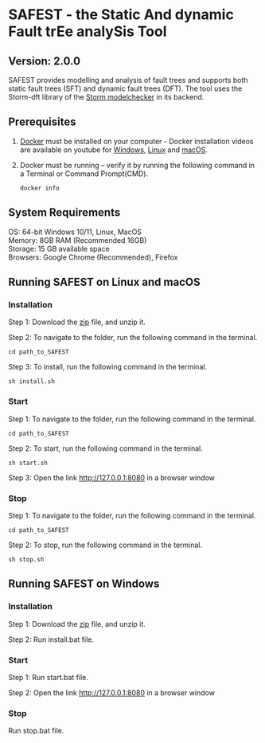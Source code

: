 # SAFEST - the Static And dynamic Fault trEe analySis Tool
## Version: 2.0.0

SAFEST provides modelling and analysis of fault trees and supports both static fault trees (SFT) and dynamic fault trees (DFT).
The tool uses the Storm-dft library of the [Storm modelchecker](https://www.stormchecker.org/) in its backend.

## Prerequisites
1. [Docker](https://www.docker.com/) must be installed on your computer - Docker installation videos are available on youtube for [Windows](https://www.youtube.com/watch?v=ZyBBv1JmnWQ), [Linux](https://www.youtube.com/watch?v=5_EA3rBCXmU) and [macOS](https://www.youtube.com/watch?v=-EXlfSsP49A).

2. Docker must be running – verify it by running the following command in a Terminal or Command Prompt(CMD).
    ```
    docker info 
    ```

## System Requirements
OS: 64-bit Windows 10/11, Linux, MacOS\
Memory: 8GB RAM (Recommended 16GB)\
Storage: 15 GB available space\
Browsers: Google Chrome (Recommended), Firefox

## Running SAFEST on Linux and macOS

### Installation

Step 1: Download the [zip](https://github.com/DGBTechnologies/SAFEST/archive/refs/heads/2.0.0.zip) file, and unzip it.

Step 2: To navigate to the folder, run the following command in the terminal.
```
cd path_to_SAFEST
```
Step 3: To install, run the following command in the terminal.
```
sh install.sh
```

### Start
Step 1: To navigate to the folder, run the following command in the terminal.
```
cd path_to_SAFEST
```
Step 2: To start, run the following command in the terminal.
```
sh start.sh
```
Step 3: Open the link http://127.0.0.1:8080 in a browser window

### Stop
Step 1: To navigate to the folder, run the following command in the terminal.
```
cd path_to_SAFEST
```
Step 2: To stop, run the following command in the terminal.
```
sh stop.sh
```

## Running SAFEST on Windows


### Installation

Step 1: Download the [zip](https://github.com/DGBTechnologies/SAFEST/archive/refs/heads/2.0.0.zip) file, and unzip it.

Step 2: Run install.bat file.


### Start
Step 1: Run start.bat file.

Step 2: Open the link http://127.0.0.1:8080 in a browser window

### Stop
Run stop.bat file.
